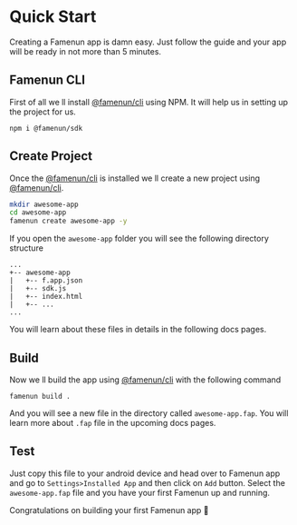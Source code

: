 # Quick Start

Creating a Famenun app is damn easy. Just follow the guide and your app will be ready in not more than 5 minutes.

## Famenun CLI

First of all we ll install [@famenun/cli](https://www.npmjs.com/package/@famenun/cli) using NPM. It will help us in setting up the project for us.

`npm i @famenun/sdk`

## Create Project

Once the [@famenun/cli](https://www.npmjs.com/package/@famenun/cli) is installed we ll create a new project using [@famenun/cli](https://www.npmjs.com/package/@famenun/cli).
``` sh
mkdir awesome-app
cd awesome-app
famenun create awesome-app -y
```

If you open the `awesome-app` folder you will see the following directory structure

```
...
+-- awesome-app
|   +-- f.app.json
|   +-- sdk.js
|   +-- index.html
|   +-- ...
...

```

You will learn about these files in details in the following docs pages.

## Build

Now we ll build the app using [@famenun/cli](https://www.npmjs.com/package/@famenun/cli) with the following command

`famenun build .`

And you will see a new file in the directory called `awesome-app.fap`. You will learn more about `.fap` file in the upcoming docs pages.

## Test

Just copy this file to your android device and head over to Famenun app and go to `Settings>Installed App` and then click on `Add` button. Select the `awesome-app.fap` file and you have your first Famenun up and running.

Congratulations on building your first Famenun app 🎉